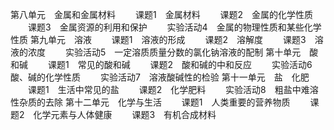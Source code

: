 第八单元　金属和金属材料
　　课题1　金属材料
　　课题2　金属的化学性质
　　课题3　金属资源的利用和保护
　　实验活动4　金属的物理性质和某些化学性质
第九单元　溶液
　　课题1　溶液的形成
　　课题2　溶解度
　　课题3　溶液的浓度
　　实验活动5　一定溶质质量分数的氯化钠溶液的配制
第十单元　酸和碱
　　课题1　常见的酸和碱
　　课题2　酸和碱的中和反应
　　实验活动6　酸、碱的化学性质
　　实验活动7　溶液酸碱性的检验
第十一单元　盐　化肥
　　课题1　生活中常见的盐
　　课题2　化学肥料
　　实验活动8　粗盐中难溶性杂质的去除
第十二单元　化学与生活
　　课题1　人类重要的营养物质
　　课题2　化学元素与人体健康
　　课题3　有机合成材料